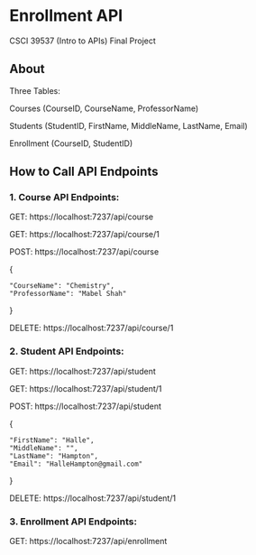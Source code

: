 # Enrollment API
CSCI 39537 (Intro to APIs) Final Project

## About
Three Tables:

Courses (CourseID, CourseName, ProfessorName)

Students (StudentID, FirstName, MiddleName, LastName, Email)

Enrollment (CourseID, StudentID)

## How to Call API Endpoints
### 1. Course API Endpoints:

GET: https://localhost:7237/api/course

GET: https://localhost:7237/api/course/1

POST: https://localhost:7237/api/course


{

    "CourseName": "Chemistry",
    "ProfessorName": "Mabel Shah"

}


DELETE: https://localhost:7237/api/course/1

### 2. Student API Endpoints:

GET: https://localhost:7237/api/student

GET: https://localhost:7237/api/student/1

POST: https://localhost:7237/api/student


{

    "FirstName": "Halle",
    "MiddleName": "",
    "LastName": "Hampton",
    "Email": "HalleHampton@gmail.com"

}


DELETE: https://localhost:7237/api/student/1

### 3. Enrollment API Endpoints:

GET: https://localhost:7237/api/enrollment
